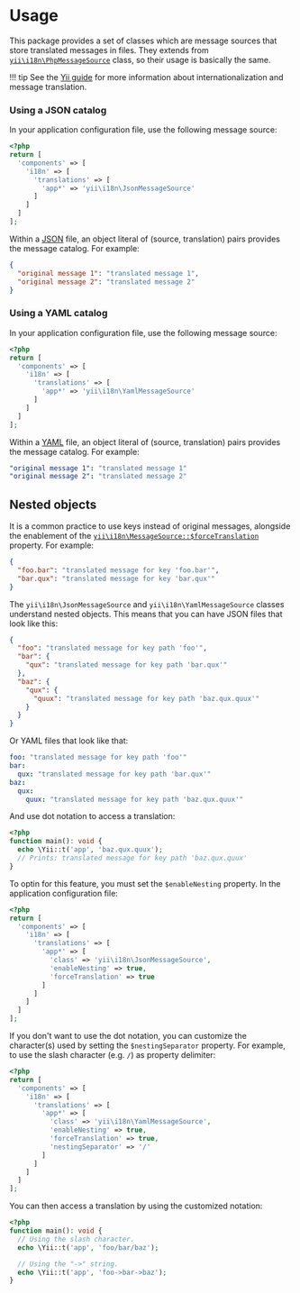 # Usage
This package provides a set of classes which are message sources that store translated messages in files.
They extends from [`yii\i18n\PhpMessageSource`](https://www.yiiframework.com/doc/api/2.0/yii-i18n-phpmessagesource) class, so their usage is basically the same.

!!! tip
    See the [Yii guide](https://www.yiiframework.com/doc/guide/2.0/en/tutorial-i18n#message-translation) for more information about internationalization and message translation.

### Using a JSON catalog
In your application configuration file, use the following message source:

```php
<?php
return [
  'components' => [
    'i18n' => [
      'translations' => [
        'app*' => 'yii\i18n\JsonMessageSource'
      ]
    ]
  ]
];
```

Within a [JSON](https://json.org) file, an object literal of (source, translation) pairs provides the message catalog. For example:

```json
{
  "original message 1": "translated message 1",
  "original message 2": "translated message 2"
}
```

### Using a YAML catalog
In your application configuration file, use the following message source:

```php
<?php
return [
  'components' => [
    'i18n' => [
      'translations' => [
        'app*' => 'yii\i18n\YamlMessageSource'
      ]
    ]
  ]
];
```

Within a [YAML](http://yaml.org) file, an object literal of (source, translation) pairs provides the message catalog. For example:

```yaml
"original message 1": "translated message 1"
"original message 2": "translated message 2"
```

## Nested objects
It is a common practice to use keys instead of original messages, alongside the enablement of the [`yii\i18n\MessageSource::$forceTranslation`](https://www.yiiframework.com/doc/api/2.0/yii-i18n-messagesource#$forceTranslation-detail) property. For example:

```json
{
  "foo.bar": "translated message for key 'foo.bar'",
  "bar.qux": "translated message for key 'bar.qux'"
}
```

The `yii\i18n\JsonMessageSource` and `yii\i18n\YamlMessageSource` classes understand nested objects.
This means that you can have JSON files that look like this:

```json
{
  "foo": "translated message for key path 'foo'",
  "bar": {
    "qux": "translated message for key path 'bar.qux'"
  },
  "baz": {
    "qux": {
      "quux": "translated message for key path 'baz.qux.quux'"
    }
  }
}
```

Or YAML files that look like that:

```yaml
foo: "translated message for key path 'foo'"
bar:
  qux: "translated message for key path 'bar.qux'"
baz:
  qux:
    quux: "translated message for key path 'baz.qux.quux'"
```

And use dot notation to access a translation:

```php
<?php
function main(): void {
  echo \Yii::t('app', 'baz.qux.quux');
  // Prints: translated message for key path 'baz.qux.quux'
}
```

To optin for this feature, you must set the `$enableNesting` property.
In the application configuration file:

```php
<?php
return [
  'components' => [
    'i18n' => [
      'translations' => [
        'app*' => [
          'class' => 'yii\i18n\JsonMessageSource',
          'enableNesting' => true,
          'forceTranslation' => true
        ]
      ]
    ]
  ]
];
```

If you don't want to use the dot notation, you can customize the character(s) used by setting the `$nestingSeparator` property. For example, to use the slash character (e.g. `/`) as property delimiter:

```php
<?php
return [
  'components' => [
    'i18n' => [
      'translations' => [
        'app*' => [
          'class' => 'yii\i18n\YamlMessageSource',
          'enableNesting' => true,
          'forceTranslation' => true,
          'nestingSeparator' => '/'
        ]
      ]
    ]
  ]
];
```

You can then access a translation by using the customized notation:

```php
<?php
function main(): void {
  // Using the slash character.
  echo \Yii::t('app', 'foo/bar/baz');

  // Using the "->" string.
  echo \Yii::t('app', 'foo->bar->baz');
}
```
